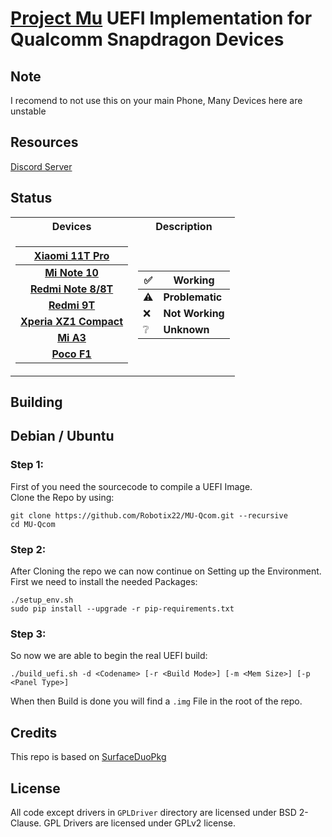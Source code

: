 # [Project Mu](https://microsoft.github.io/mu/) UEFI Implementation for Qualcomm Snapdragon Devices

## Note

I recomend to not use this on your main Phone, Many Devices here are unstable

## Resources

[Discord Server](https://discord.gg/Dx2QgMx7Sv)

## Status
<table>
<tr><th>Devices</th><th>Description</th></tr>
<tr><td>

|[Xiaomi 11T Pro](https://github.com/Robotix22/MU-Qcom/blob/main/Status/Xiaomi-11T-Pro.md)|
|:-----:|
|**[Mi Note 10](https://github.com/Robotix22/MU-Qcom/blob/main/Status/Xiaomi-Mi-Note-10.md)**|
|**[Redmi Note 8/8T](https://github.com/Robotix22/MU-Qcom/blob/main/Status/Xiaomi-Redmi-Note-8.md)**|
|**[Redmi 9T](https://github.com/Robotix22/MU-Qcom/blob/main/Status/Xiaomi-Redmi-9T.md)**|
|**[Xperia XZ1 Compact](https://github.com/Robotix22/MU-Qcom/blob/main/Status/Sony-Xperia-XZ1-Compact.md)**|
|**[Mi A3](https://github.com/Robotix22/MU-Qcom/blob/main/Status/Xiaomi-Mi-A3.md)**|
|**[Poco F1](https://github.com/Robotix22/MU-Qcom/blob/main/Status/Xiaomi-Poco-F1.md)**|

</td><td>

|✅|Working|
|--|--------|
|⚠️|**Problematic**|
|❌|**Not Working**|
|❔|**Unknown**|

</td></tr> </table>

## Building

## Debian / Ubuntu
### Step 1:

First of you need the sourcecode to compile a UEFI Image. <br />
Clone the Repo by using:
```
git clone https://github.com/Robotix22/MU-Qcom.git --recursive
cd MU-Qcom
```

### Step 2:

After Cloning the repo we can now continue on Setting up the Environment. <br />
First we need to install the needed Packages:
```
./setup_env.sh
sudo pip install --upgrade -r pip-requirements.txt
```

### Step 3:

So now we are able to begin the real UEFI build:
```
./build_uefi.sh -d <Codename> [-r <Build Mode>] [-m <Mem Size>] [-p <Panel Type>]
```

When then Build is done you will find a `.img` File in the root of the repo.

## Credits

This repo is based on [SurfaceDuoPkg](https://github.com/WOA-Project/SurfaceDuoPkg)

## License

All code except drivers in `GPLDriver` directory are licensed under BSD 2-Clause.
GPL Drivers are licensed under GPLv2 license.

